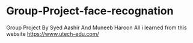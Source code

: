 # Group-Project-face-recognation
Group Project By Syed Aashir And Muneeb Haroon
All i learned from this website
https://www.utech-edu.com/
